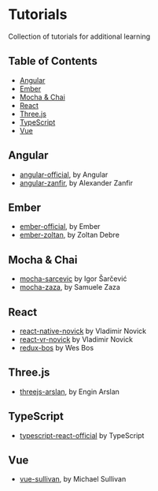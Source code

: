 # Tutorials

Collection of tutorials for additional learning


## Table of Contents

- [Angular](#angular)
- [Ember](#ember)
- [Mocha & Chai](#mocha--chai)
- [React](#react)
- [Three.js](#threejs)
- [TypeScript](#typescript)
- [Vue](#vue)


## Angular

- [angular-official](/angular-official), by Angular
- [angular-zanfir](/angular-zanfir), by Alexander Zanfir


## Ember

- [ember-official](/ember-official), by Ember
- [ember-zoltan](/ember-zoltan), by Zoltan Debre


## Mocha & Chai

- [mocha-sarcevic](/mocha-sarcevic) by Igor Šarčević
- [mocha-zaza](/mocha-zaza), by Samuele Zaza


## React

- [react-native-novick](/react-native-novick) by Vladimir Novick
- [react-vr-novick](/react-vr-novick) by Vladimir Novick
- [redux-bos](/redux-bos) by Wes Bos


## Three.js

- [threejs-arslan](/threejs-arslan), by Engin Arslan


## TypeScript

- [typescript-react-official](/typescript-react-official) by TypeScript


## Vue

- [vue-sullivan](/vue-sullivan), by Michael Sullivan